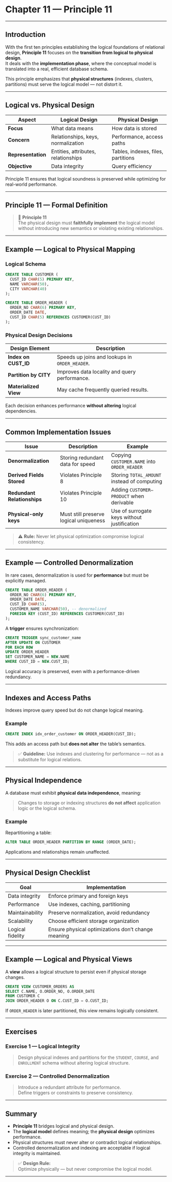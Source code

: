 # Chapter 11 — Principle 11

---

## Introduction

With the first ten principles establishing the logical foundations of relational design, **Principle 11** focuses on the **transition from logical to physical design**.  
It deals with the **implementation phase**, where the conceptual model is translated into a real, efficient database schema.

This principle emphasizes that **physical structures** (indexes, clusters, partitions) must serve the logical model — not distort it.

---

## Logical vs. Physical Design

| Aspect | Logical Design | Physical Design |
|---------|----------------|-----------------|
| **Focus** | What data means | How data is stored |
| **Concern** | Relationships, keys, normalization | Performance, access paths |
| **Representation** | Entities, attributes, relationships | Tables, indexes, files, partitions |
| **Objective** | Data integrity | Query efficiency |

Principle 11 ensures that logical soundness is preserved while optimizing for real-world performance.

---

## Principle 11 — Formal Definition

> 🧩 **Principle 11**  
> The physical design must **faithfully implement** the logical model without introducing new semantics or violating existing relationships.

---

## Example — Logical to Physical Mapping

### Logical Schema

```sql
CREATE TABLE CUSTOMER (
  CUST_ID CHAR(5) PRIMARY KEY,
  NAME VARCHAR(50),
  CITY VARCHAR(40)
);

CREATE TABLE ORDER_HEADER (
  ORDER_NO CHAR(6) PRIMARY KEY,
  ORDER_DATE DATE,
  CUST_ID CHAR(5) REFERENCES CUSTOMER(CUST_ID)
);
```

### Physical Design Decisions

| Design Element | Description |
|----------------|-------------|
| **Index on CUST_ID** | Speeds up joins and lookups in `ORDER_HEADER`. |
| **Partition by CITY** | Improves data locality and query performance. |
| **Materialized View** | May cache frequently queried results. |

Each decision enhances performance **without altering** logical dependencies.

---

## Common Implementation Issues

| Issue | Description | Example |
|--------|--------------|----------|
| **Denormalization** | Storing redundant data for speed | Copying `CUSTOMER.NAME` into `ORDER_HEADER` |
| **Derived Fields Stored** | Violates Principle 8 | Storing `TOTAL_AMOUNT` instead of computing |
| **Redundant Relationships** | Violates Principle 10 | Adding `CUSTOMER–PRODUCT` when derivable |
| **Physical-only keys** | Must still preserve logical uniqueness | Use of surrogate keys without justification |

> ⚠️ **Rule:** Never let physical optimization compromise logical consistency.

---

## Example — Controlled Denormalization

In rare cases, denormalization is used for **performance** but must be explicitly managed.

```sql
CREATE TABLE ORDER_HEADER (
  ORDER_NO CHAR(6) PRIMARY KEY,
  ORDER_DATE DATE,
  CUST_ID CHAR(5),
  CUSTOMER_NAME VARCHAR(50), -- denormalized
  FOREIGN KEY (CUST_ID) REFERENCES CUSTOMER(CUST_ID)
);
```

A **trigger** ensures synchronization:

```sql
CREATE TRIGGER sync_customer_name
AFTER UPDATE ON CUSTOMER
FOR EACH ROW
UPDATE ORDER_HEADER
SET CUSTOMER_NAME = NEW.NAME
WHERE CUST_ID = NEW.CUST_ID;
```

Logical accuracy is preserved, even with a performance-driven redundancy.

---

## Indexes and Access Paths

Indexes improve query speed but do not change logical meaning.

### Example

```sql
CREATE INDEX idx_order_customer ON ORDER_HEADER(CUST_ID);
```

This adds an access path but **does not alter** the table’s semantics.

> ✅ **Guideline:** Use indexes and clustering for performance — not as a substitute for logical relations.

---

## Physical Independence

A database must exhibit **physical data independence**, meaning:

> Changes to storage or indexing structures **do not affect** application logic or the logical schema.

### Example

Repartitioning a table:

```sql
ALTER TABLE ORDER_HEADER PARTITION BY RANGE (ORDER_DATE);
```

Applications and relationships remain unaffected.

---

## Physical Design Checklist

| Goal | Implementation |
|-------|----------------|
| Data integrity | Enforce primary and foreign keys |
| Performance | Use indexes, caching, partitioning |
| Maintainability | Preserve normalization, avoid redundancy |
| Scalability | Choose efficient storage organization |
| Logical fidelity | Ensure physical optimizations don’t change meaning |

---

## Example — Logical and Physical Views

A **view** allows a logical structure to persist even if physical storage changes.

```sql
CREATE VIEW CUSTOMER_ORDERS AS
SELECT C.NAME, O.ORDER_NO, O.ORDER_DATE
FROM CUSTOMER C
JOIN ORDER_HEADER O ON C.CUST_ID = O.CUST_ID;
```

If `ORDER_HEADER` is later partitioned, this view remains logically consistent.

---

## Exercises

### Exercise 1 — Logical Integrity

> Design physical indexes and partitions for the `STUDENT`, `COURSE`, and `ENROLLMENT` schema without altering logical structure.

### Exercise 2 — Controlled Denormalization

> Introduce a redundant attribute for performance.  
> Define triggers or constraints to preserve consistency.

---

## Summary

- **Principle 11** bridges logical and physical design.  
- The **logical model** defines meaning; the **physical design** optimizes performance.  
- Physical structures must never alter or contradict logical relationships.  
- Controlled denormalization and indexing are acceptable if logical integrity is maintained.

> ✅ **Design Rule:**  
> Optimize physically — but never compromise the logical model.

---
